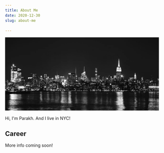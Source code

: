 ```yaml
---
title: About Me
date: 2020-12-30
slug: about-me

---
```


![New York](https://github.com/jainparakh/jamdocs/blob/master/src/assets/img/new-york.png)

Hi, I'm Parakh. And I live in NYC!

## Career

More info coming soon!
